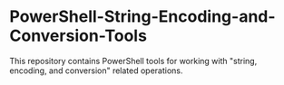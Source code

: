 # PowerShell-String-Encoding-and-Conversion-Tools
This repository contains PowerShell tools for working with "string, encoding, and conversion" related operations.
